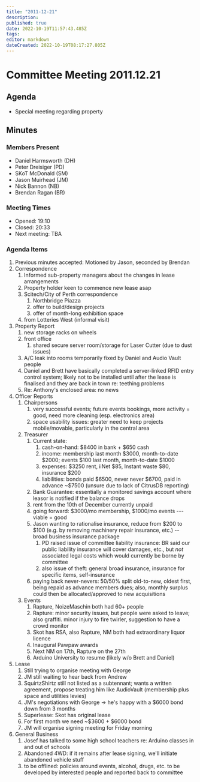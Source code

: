 ```yaml
---
title: "2011-12-21"
description: 
published: true
date: 2022-10-19T11:57:43.485Z
tags: 
editor: markdown
dateCreated: 2022-10-19T08:17:27.805Z
---
```


# Committee Meeting 2011.12.21

## Agenda

-   Special meeting regarding property

## Minutes

### Members Present

-   Daniel Harmsworth (DH)
-   Peter Dreisiger (PD)
-   SKoT McDonald (SM)
-   Jason Muirhead (JM)
-   Nick Bannon (NB)
-   Brendan Ragan (BR)

### Meeting Times

-   Opened: 19:10
-   Closed: 20:33
-   Next meeting: TBA

### Agenda Items

1.  Previous minutes accepted: Motioned by Jason, seconded by Brendan
2.  Correspondence
    1.  Informed sub-property managers about the changes in lease arrangements
    2.  Property holder keen to commence new lease asap
    3.  Scitech/City of Perth correspondence
        1.  Northbridge Piazza
        2.  offer to build/design projects
        3.  offer of month-long exhibition space
    4.  from Lotteries West (informal visit)
3.  Property Report
    1.  new storage racks on wheels
    2.  front office
        1.  shared secure server room/storage for Laser Cutter (due to dust issues)
    3.  A/C leak into rooms temporarily fixed by Daniel and Audio Vault people
    4.  Daniel and Brett have basically completed a server-linked RFID entry control system; likely not to be installed until after the lease is finalised and they are back in town re: teething problems
    5.  Re: Anthony's enclosed area: no news
4.  Officer Reports
    1.  Chairpersons
        1.  very successful events; future events bookings, more activity = good, need more cleaning (esp. electronics area)
        2.  space usability issues: greater need to keep projects mobile/movable, particularly in the central area
    2.  Treasurer
        1.  Current state:
            1.  cash-on-hand: \$8400 in bank + \$650 cash
            2.  income: membership last month \$3000, month-to-date \$2000; events \$100 last month, month-to-date \$1000
            3.  expenses: \$3250 rent, iiNet \$85, Instant waste \$80, insurance \$200
            4.  liabilities: bonds paid \$6500, never never \$6700, paid in advance \~\$7500 (unsure due to lack of CitrusDB reporting)
        2.  Bank Guarantee: essentially a monitored savings account where leasor is notified if the balance drops
        3.  rent from the 10th of December currently unpaid
        4.  going forward: \$3000/mo membership, \$1000/mo events --- viable = good
        5.  Jason wanting to rationalise insurance, reduce from \$200 to \$100 (e.g. by removing machinery repair insurance, etc.) -- broad business insurance package
            1.  PD raised issue of committee liability insurance: BR said our public liability insurance will cover damages, etc., but *not* associated legal costs which would currently be borne by committee
            2.  also issue of theft: general broad insurance, insurance for specific items, self-insurance
        6.  paying back never-nevers: 50/50% split old-to-new, oldest first, being repaid as advance members dues; also, monthly surplus could then be allocated/approved to new acquisitions
    3.  Events
        1.  Rapture, NoizeMaschin both had 60+ people
        2.  Rapture: minor security issues, but people were asked to leave; also graffiti. minor injury to fire twirler, suggestion to have a crowd monitor
        3.  Skot has RSA, also Rapture, NM both had extraordinary liquor licence
        4.  Inaugural Pawpaw awards
        5.  Next NM on 17th, Rapture on the 27th
        6.  Arduino University to resume (likely w/o Brett and Daniel)
5.  Lease
    1.  Still trying to organise meeting with George
    2.  JM still waiting to hear back from Andrew
    3.  SquirtzShirtz still not listed as a subtennant; wants a written agreement, propose treating him like AudioVault (membership plus space and utilities levies)
    4.  JM's negotiations with George -\> he's happy with a \$6000 bond down from 3 months
    5.  Superlease: Skot has original lease
    6.  For first month we need \~\$3600 + \$6000 bond
    7.  JM will organise signing meeting for Friday morning
6.  General Business
    1.  Josef has talked to some high school teachers re: Arduino classes in and out of schools
    2.  Abandoned 4WD: if it remains after lease signing, we'll initiate abandoned vehicle stuff
    3.  to be offlined: policies around events, alcohol, drugs, etc. to be developed by interested people and reported back to committee
